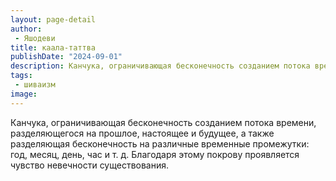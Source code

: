 ```yaml
---
layout: page-detail
author:
 - Яшодеви
title: каала-таттва
publishDate: "2024-09-01"
description: Канчука, ограничивающая бесконечность созданием потока времени, разделяющегося на прошлое, настоящее и будущее, а также разделяющая бесконечность на различные временные промежутки год, месяц, день, час и т. д. Благодаря этому покрову проявляется чувство невечности существования.
tags:
 - шиваизм
image: 
---
```


Канчука, ограничивающая бесконечность созданием потока времени, разделяющегося на прошлое, настоящее и будущее, а также разделяющая бесконечность на различные временные промежутки: год, месяц, день, час и т. д. Благодаря этому покрову проявляется чувство невечности существования.

